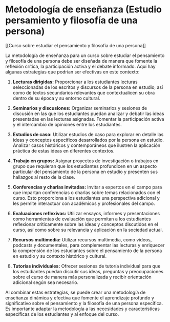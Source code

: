 # Metodología de enseñanza (Estudio persamiento y filosofía de una persona)

[[Curso sobre estudiar el pensamiento y filosofía de una persona]]

La metodología de enseñanza para un curso sobre estudiar el pensamiento y filosofía de una persona debe ser diseñada de manera que fomente la reflexión crítica, la participación activa y el debate informado. Aquí hay algunas estrategias que podrían ser efectivas en este contexto:

1. **Lecturas dirigidas:** Proporcionar a los estudiantes lecturas seleccionadas de los escritos y discursos de la persona en estudio, así como de textos secundarios relevantes que contextualicen su obra dentro de su época y su entorno cultural.

2. **Seminarios y discusiones:** Organizar seminarios y sesiones de discusión en las que los estudiantes puedan analizar y debatir las ideas presentadas en las lecturas asignadas. Fomentar la participación activa y el intercambio de opiniones entre los estudiantes.

3. **Estudios de caso:** Utilizar estudios de caso para explorar en detalle las ideas y conceptos específicos desarrollados por la persona en estudio. Analizar casos históricos y contemporáneos que ilustren la aplicación práctica de estas ideas en diferentes contextos.

4. **Trabajo en grupos:** Asignar proyectos de investigación o trabajos en grupo que requieran que los estudiantes profundicen en un aspecto particular del pensamiento de la persona en estudio y presenten sus hallazgos al resto de la clase.

5. **Conferencias y charlas invitadas:** Invitar a expertos en el campo para que impartan conferencias o charlas sobre temas relacionados con el curso. Esto proporciona a los estudiantes una perspectiva adicional y les permite interactuar con académicos y profesionales del campo.

6. **Evaluaciones reflexivas:** Utilizar ensayos, informes y presentaciones como herramientas de evaluación que permitan a los estudiantes reflexionar críticamente sobre las ideas y conceptos discutidos en el curso, así como sobre su relevancia y aplicación en la sociedad actual.

7. **Recursos multimedia:** Utilizar recursos multimedia, como videos, podcasts y documentales, para complementar las lecturas y enriquecer la comprensión de los estudiantes sobre el pensamiento de la persona en estudio y su contexto histórico y cultural.

8. **Tutorías individuales:** Ofrecer sesiones de tutoría individual para que los estudiantes puedan discutir sus ideas, preguntas y preocupaciones sobre el curso de manera más personalizada y recibir orientación adicional según sea necesario.

Al combinar estas estrategias, se puede crear una metodología de enseñanza dinámica y efectiva que fomente el aprendizaje profundo y significativo sobre el pensamiento y la filosofía de una persona específica. Es importante adaptar la metodología a las necesidades y características específicas de los estudiantes y al enfoque del curso.